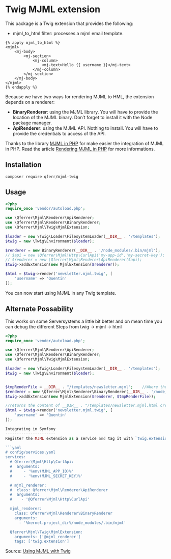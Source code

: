 Twig MJML extension
===================

This package is a Twig extension that provides the following:
* mjml_to_html filter: processes a mjml email template.

```twig
{% apply mjml_to_html %}
<mjml>
    <mj-body>
        <mj-section>
            <mj-column>
                <mj-text>Hello {{ username }}</mj-text>
            </mj-column>
        </mj-section>
    </mj-body>
</mjml>
{% endapply %}
```

Because we have two ways for rendering MJML to HML, the extension depends on a renderer:
* **BinaryRenderer**: using the MJML library. You will have to provide the location of the MJML binary. Don’t forget to install it with the Node package manager.
* **ApiRenderer**: using the MJML API. Nothing to install. You will have to provide the credentials to access of the API.

Thanks to the library [MJML in PHP](https://github.com/qferr/mjml-php) for make easier the integration of MJML in PHP. 
Read the article [Rendering MJML in PHP](https://medium.com/@qferrer/rendering-mjml-in-php-982d703aa703?source=friends_link&sk=7c5553ae7fcfcdde889bdd3b776c90a9) for more informations.

Installation
------------

`composer require qferr/mjml-twig`

Usage
-----

```php
<?php
require_once 'vendor/autoload.php';

use \Qferrer\Mjml\Renderer\ApiRenderer;
use \Qferrer\Mjml\Renderer\BinaryRenderer;
use \Qferrer\Mjml\Twig\MjmlExtension;

$loader = new \Twig\Loader\FilesystemLoader(__DIR__ . '/templates');
$twig = new \Twig\Environment($loader);

$renderer = new BinaryRenderer(__DIR__ . '/node_modules/.bin/mjml');
// $api = new \Qferrer\Mjml\Http\CurlApi('my-app-id','my-secret-key');
// $renderer = new \Qferrer\Mjml\Renderer\ApiRenderer($api);
$twig->addExtension(new MjmlExtension($renderer));

$html = $twig->render('newsletter.mjml.twig', [
    'username' => 'Quentin'
]);
```

You can now start using MJML in any Twig template.

## Alternate Possability
This works on some Serversystems a little bit better and on mean time you can debug the different Steps from twig -> mjml -> html

```php
<?php
require_once 'vendor/autoload.php';

use \Qferrer\Mjml\Renderer\ApiRenderer;
use \Qferrer\Mjml\Renderer\BinaryRenderer;
use \Qferrer\Mjml\Twig\MjmlExtension;

$loader = new \Twig\Loader\FilesystemLoader(__DIR__ . '/templates');
$twig = new \Twig\Environment($loader);


$tmpRenderFile = __DIR__ . "/templates/newsletter.mjml";    //Where the twig result will get parsed into
$renderer = new \Qferrer\Mjml\Renderer\BinaryRenderer(__DIR__ . '/node_modules/.bin/mjml', $tmpRenderFile);
$twig->addExtension(new MjmlExtension($renderer, $tmpRenderFile));

//returns the content of __DIR__ . "/templates/newsletter.mjml.html created by the new BinaryRenderer PR https://github.com/qferr/mjml-php/pull/25
$html = $twig->render('newsletter.mjml.twig', [
    'username' => 'Quentin'
]);

Integrating in Symfony
----------------------
Register the MJML extension as a service and tag it with `twig.extension`.

```yaml
# config/services.yaml
services:
  # Qferrer\Mjml\Http\CurlApi:
  #  arguments:
  #     - '%env(MJML_APP_ID)%'
  #     - '%env(MJML_SECRET_KEY)%'

  # mjml_renderer:
  #  class: Qferrer\Mjml\Renderer\ApiRenderer
  #  arguments:
  #    - '@Qferrer\Mjml\Http\CurlApi'

  mjml_renderer:
    class: Qferrer\Mjml\Renderer\BinaryRenderer
    arguments:
      - '%kernel.project_dir%/node_modules/.bin/mjml'

  Qferrer\Mjml\Twig\MjmlExtension:
    arguments: ['@mjml_renderer']
    tags: ['twig.extension']
```

Source: [Using MJML with Twig](https://medium.com/@qferrer/using-mjml-with-twig-cccea9af0086?source=friends_link&sk=0271c98a6225ff216cec5faefd6d7267)
